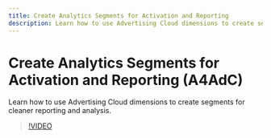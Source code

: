 ```yaml
---
title: Create Analytics Segments for Activation and Reporting
description: Learn how to use Advertising Cloud dimensions to create segments for cleaner reporting and analysis.
---
```


# Create Analytics Segments for Activation and Reporting (A4AdC)

Learn how to use Advertising Cloud dimensions to create segments for cleaner reporting and analysis.

>[!VIDEO](https://video.tv.adobe.com/v/33916)

